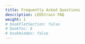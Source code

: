 ```yaml
---
title: Frequently Asked Questions
description: LEDStrain FAQ
weight: 1
# bookFlatSection: false
# bookToc: 6
# bookHidden: false
---
```

